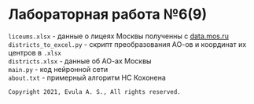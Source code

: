 # Лабораторная работа №6(9)

`liceums.xlsx` - данные о лицеях Москвы полученны с [data.mos.ru](https://www.data.mos.ru)<br>
`districts_to_excel.py` - скрипт преобразования АО-ов и координат их центров в `.xlsx`<br>
`districts.xlsx` - данные об АО-ах Москвы<br>
`main.py` - код нейронной сети<br>
`about.txt` - примерный алгоритм НС Кохонена<br>

```
Copyright 2021, Evula A. S., All rights reserved.
```